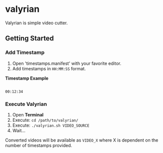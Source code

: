 # valyrian

Valyrian is simple video cutter. 


## Getting Started

### Add Timestamp

1. Open 'timestamps.manifest' with your favorite editor.
2. Add timestamps in `HH:MM:SS` format.


**Timestamp Example**
```

00:12:34

```
### Execute Valyrian

1. Open **Terminal**
2. Execute: `cd /path/to/valyrian/`
3. Execute: `./valyrian.sh VIDEO_SOURCE`
4. Wait...

Converted videos will be available as `VIDEO_X` where X is dependent on the number of timestamps provided.


